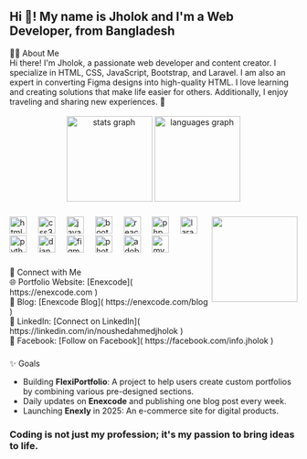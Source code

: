 <h2 align="left">Hi 👋! My name is Jholok and I'm a Web Developer, from Bangladesh </h2>
👨‍💻 About Me  <br>
Hi there! I'm Jholok, a passionate web developer and content creator. I specialize in HTML, CSS, JavaScript, Bootstrap, and Laravel. I am also an expert in converting Figma designs into high-quality HTML.  
I love learning and creating solutions that make life easier for others. Additionally, I enjoy traveling and sharing new experiences. 🚀
<br> <br>

<div align="center">
  <img src="https://github-readme-stats.vercel.app/api?username=enexcode&hide_title=false&hide_rank=false&show_icons=true&include_all_commits=true&count_private=true&disable_animations=false&theme=dracula&locale=en&hide_border=false" height="150" alt="stats graph"  />
  <img src="https://github-readme-stats.vercel.app/api/top-langs?username=enexcode&locale=en&hide_title=false&layout=compact&card_width=320&langs_count=5&theme=dracula&hide_border=false" height="150" alt="languages graph"  />
</div>

###

<img align="right" height="150" src="https://i.imgflip.com/65efzo.gif"  />

###

<div align="left">
<img src="https://cdn.jsdelivr.net/gh/devicons/devicon/icons/html5/html5-original.svg" height="30" alt="html5 logo"  />
<img width="12" />
<img src="https://cdn.jsdelivr.net/gh/devicons/devicon/icons/css3/css3-original.svg" height="30" alt="css3 logo"  />
<img width="12" />
<img src="https://cdn.jsdelivr.net/gh/devicons/devicon/icons/javascript/javascript-original.svg" height="30" alt="javascript logo"  />
<img width="12" />
<img src="https://cdn.jsdelivr.net/gh/devicons/devicon/icons/bootstrap/bootstrap-original.svg" height="30" alt="bootstrap logo"  />
<img width="12" />
<img src="https://cdn.jsdelivr.net/gh/devicons/devicon/icons/react/react-original.svg" height="30" alt="react logo"  />
<img width="12" />
<img src="https://cdn.jsdelivr.net/gh/devicons/devicon/icons/php/php-original.svg" height="30" alt="php logo"  />
<img width="12" />
<img src="https://cdn.jsdelivr.net/gh/devicons/devicon/icons/laravel/laravel-original.svg" height="30" alt="laravel logo"  />
<img width="12" />
<img src="https://cdn.jsdelivr.net/gh/devicons/devicon/icons/python/python-original.svg" height="30" alt="python logo"  />
<img width="12" />
<img src="https://cdn.jsdelivr.net/gh/devicons/devicon/icons/django/django-plain.svg" height="30" alt="django logo"  />
<img width="12" />
<img src="https://cdn.jsdelivr.net/gh/devicons/devicon/icons/figma/figma-original.svg" height="30" alt="figma logo"  />
<img width="12" />
<img src="https://cdn.jsdelivr.net/gh/devicons/devicon/icons/photoshop/photoshop-line.svg" height="30" alt="photoshop logo"  />
<img width="12" />
<img src="https://img.icons8.com/color/48/adobe-xd--v1.png" height="30" alt="adobe xd logo"  />
<img width="12" />
<img src="https://cdn.jsdelivr.net/gh/devicons/devicon/icons/mysql/mysql-original.svg" height="30" alt="mysql logo"  />


</div>

###

<div align="left">
 🔗 Connect with Me   <br>
🌐 Portfolio Website: [Enexcode]( https://enexcode.com )  <br>
📄 Blog: [Enexcode Blog]( https://enexcode.com/blog )  <br>
💼 LinkedIn: [Connect on LinkedIn]( https://linkedin.com/in/noushedahmedjholok )  <br>
📘 Facebook: [Follow on Facebook]( https://facebook.com/info.jholok ) <br>
</div>

###
✨ Goals  <br>
- Building **FlexiPortfolio**: A project to help users create custom portfolios by combining various pre-designed sections.   <br>
- Daily updates on **Enexcode** and publishing one blog post every week.   <br>
- Launching **Enexly** in 2025: An e-commerce site for digital products. <br>
### Coding is not just my profession; it's my passion to bring ideas to life.
<br clear="both">
